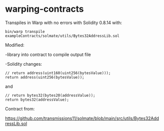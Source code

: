 # warping-contracts

Transpiles in Warp with no errors with Solidity 0.8.14 with:

```shell
bin/warp transpile exampleContracts/solmate/utils/Bytes32AddressLib.sol
```

Modified:

-library into contract to compile output file

-Solidity changes:
```solidity
// return address(uint160(uint256(bytesValue)));
return address(uint256(bytesValue));
```
and
```solidity
// return bytes32(bytes20(addressValue));
return bytes32(addressValue);
```
Contract from:

https://github.com/transmissions11/solmate/blob/main/src/utils/Bytes32AddressLib.sol
